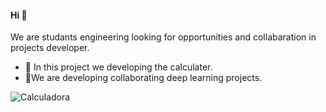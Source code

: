 #### Hi 👋
We are studants engineering  looking for opportunities and collabaration in projects developer.
- 🔭 In this  project we developing the calculater.
- 🤝We are developing  collaborating deep learning projects. 


![Calculadora](https://user-images.githubusercontent.com/61884002/168275672-e61d3d45-1069-478d-a25c-178a29c07e22.png)

